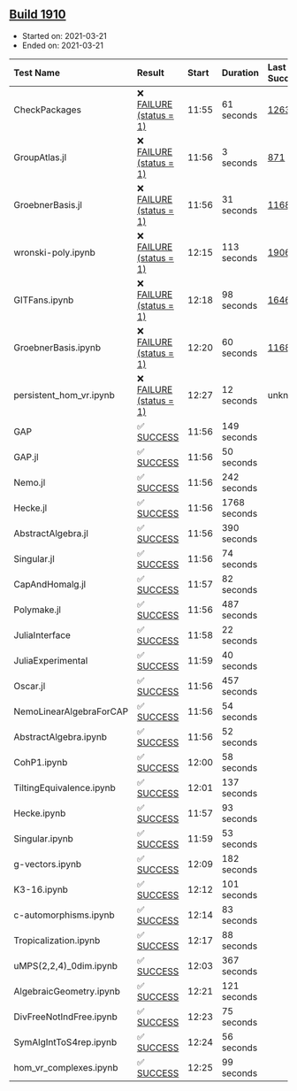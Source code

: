 ## [Build 1910](https://oscarci.mathematik.uni-kl.de/job/oscar-stable/1910/)

* Started on: 2021-03-21
* Ended on: 2021-03-21

| Test Name    | Result | Start | Duration | Last Success | First Failure |
|:-------------|:-------|:------|:---------|:-------------|:--------------|
| CheckPackages | ❌ [FAILURE (status = 1)](https://oscarci.mathematik.uni-kl.de/job/oscar-stable/1910/artifact/logs/build-1910/CheckPackages.log) | 11:55 | 61 seconds | [1263](https://oscarci.mathematik.uni-kl.de/job/oscar-stable/1263/) | [1264](https://oscarci.mathematik.uni-kl.de/job/oscar-stable/1264/) |
| GroupAtlas.jl | ❌ [FAILURE (status = 1)](https://oscarci.mathematik.uni-kl.de/job/oscar-stable/1910/artifact/logs/build-1910/GroupAtlas.jl.log) | 11:56 | 3 seconds | [871](https://oscarci.mathematik.uni-kl.de/job/oscar-stable/871/) | [872](https://oscarci.mathematik.uni-kl.de/job/oscar-stable/872/) |
| GroebnerBasis.jl | ❌ [FAILURE (status = 1)](https://oscarci.mathematik.uni-kl.de/job/oscar-stable/1910/artifact/logs/build-1910/GroebnerBasis.jl.log) | 11:56 | 31 seconds | [1168](https://oscarci.mathematik.uni-kl.de/job/oscar-stable/1168/) | [1169](https://oscarci.mathematik.uni-kl.de/job/oscar-stable/1169/) |
| wronski-poly.ipynb | ❌ [FAILURE (status = 1)](https://oscarci.mathematik.uni-kl.de/job/oscar-stable/1910/artifact/logs/build-1910/wronski-poly.ipynb.log) | 12:15 | 113 seconds | [1906](https://oscarci.mathematik.uni-kl.de/job/oscar-stable/1906/) | [1907](https://oscarci.mathematik.uni-kl.de/job/oscar-stable/1907/) |
| GITFans.ipynb | ❌ [FAILURE (status = 1)](https://oscarci.mathematik.uni-kl.de/job/oscar-stable/1910/artifact/logs/build-1910/GITFans.ipynb.log) | 12:18 | 98 seconds | [1646](https://oscarci.mathematik.uni-kl.de/job/oscar-stable/1646/) | [1647](https://oscarci.mathematik.uni-kl.de/job/oscar-stable/1647/) |
| GroebnerBasis.ipynb | ❌ [FAILURE (status = 1)](https://oscarci.mathematik.uni-kl.de/job/oscar-stable/1910/artifact/logs/build-1910/GroebnerBasis.ipynb.log) | 12:20 | 60 seconds | [1168](https://oscarci.mathematik.uni-kl.de/job/oscar-stable/1168/) | [1169](https://oscarci.mathematik.uni-kl.de/job/oscar-stable/1169/) |
| persistent_hom_vr.ipynb | ❌ [FAILURE (status = 1)](https://oscarci.mathematik.uni-kl.de/job/oscar-stable/1910/artifact/logs/build-1910/persistent_hom_vr.ipynb.log) | 12:27 | 12 seconds | unknown | unknown |
| GAP | ✅ [SUCCESS](https://oscarci.mathematik.uni-kl.de/job/oscar-stable/1910/artifact/logs/build-1910/GAP.log) | 11:56 | 149 seconds |  |  |
| GAP.jl | ✅ [SUCCESS](https://oscarci.mathematik.uni-kl.de/job/oscar-stable/1910/artifact/logs/build-1910/GAP.jl.log) | 11:56 | 50 seconds |  |  |
| Nemo.jl | ✅ [SUCCESS](https://oscarci.mathematik.uni-kl.de/job/oscar-stable/1910/artifact/logs/build-1910/Nemo.jl.log) | 11:56 | 242 seconds |  |  |
| Hecke.jl | ✅ [SUCCESS](https://oscarci.mathematik.uni-kl.de/job/oscar-stable/1910/artifact/logs/build-1910/Hecke.jl.log) | 11:56 | 1768 seconds |  |  |
| AbstractAlgebra.jl | ✅ [SUCCESS](https://oscarci.mathematik.uni-kl.de/job/oscar-stable/1910/artifact/logs/build-1910/AbstractAlgebra.jl.log) | 11:56 | 390 seconds |  |  |
| Singular.jl | ✅ [SUCCESS](https://oscarci.mathematik.uni-kl.de/job/oscar-stable/1910/artifact/logs/build-1910/Singular.jl.log) | 11:56 | 74 seconds |  |  |
| CapAndHomalg.jl | ✅ [SUCCESS](https://oscarci.mathematik.uni-kl.de/job/oscar-stable/1910/artifact/logs/build-1910/CapAndHomalg.jl.log) | 11:57 | 82 seconds |  |  |
| Polymake.jl | ✅ [SUCCESS](https://oscarci.mathematik.uni-kl.de/job/oscar-stable/1910/artifact/logs/build-1910/Polymake.jl.log) | 11:56 | 487 seconds |  |  |
| JuliaInterface | ✅ [SUCCESS](https://oscarci.mathematik.uni-kl.de/job/oscar-stable/1910/artifact/logs/build-1910/JuliaInterface.log) | 11:58 | 22 seconds |  |  |
| JuliaExperimental | ✅ [SUCCESS](https://oscarci.mathematik.uni-kl.de/job/oscar-stable/1910/artifact/logs/build-1910/JuliaExperimental.log) | 11:59 | 40 seconds |  |  |
| Oscar.jl | ✅ [SUCCESS](https://oscarci.mathematik.uni-kl.de/job/oscar-stable/1910/artifact/logs/build-1910/Oscar.jl.log) | 11:56 | 457 seconds |  |  |
| NemoLinearAlgebraForCAP | ✅ [SUCCESS](https://oscarci.mathematik.uni-kl.de/job/oscar-stable/1910/artifact/logs/build-1910/NemoLinearAlgebraForCAP.log) | 11:56 | 54 seconds |  |  |
| AbstractAlgebra.ipynb | ✅ [SUCCESS](https://oscarci.mathematik.uni-kl.de/job/oscar-stable/1910/artifact/logs/build-1910/AbstractAlgebra.ipynb.log) | 11:56 | 52 seconds |  |  |
| CohP1.ipynb | ✅ [SUCCESS](https://oscarci.mathematik.uni-kl.de/job/oscar-stable/1910/artifact/logs/build-1910/CohP1.ipynb.log) | 12:00 | 58 seconds |  |  |
| TiltingEquivalence.ipynb | ✅ [SUCCESS](https://oscarci.mathematik.uni-kl.de/job/oscar-stable/1910/artifact/logs/build-1910/TiltingEquivalence.ipynb.log) | 12:01 | 137 seconds |  |  |
| Hecke.ipynb | ✅ [SUCCESS](https://oscarci.mathematik.uni-kl.de/job/oscar-stable/1910/artifact/logs/build-1910/Hecke.ipynb.log) | 11:57 | 93 seconds |  |  |
| Singular.ipynb | ✅ [SUCCESS](https://oscarci.mathematik.uni-kl.de/job/oscar-stable/1910/artifact/logs/build-1910/Singular.ipynb.log) | 11:59 | 53 seconds |  |  |
| g-vectors.ipynb | ✅ [SUCCESS](https://oscarci.mathematik.uni-kl.de/job/oscar-stable/1910/artifact/logs/build-1910/g-vectors.ipynb.log) | 12:09 | 182 seconds |  |  |
| K3-16.ipynb | ✅ [SUCCESS](https://oscarci.mathematik.uni-kl.de/job/oscar-stable/1910/artifact/logs/build-1910/K3-16.ipynb.log) | 12:12 | 101 seconds |  |  |
| c-automorphisms.ipynb | ✅ [SUCCESS](https://oscarci.mathematik.uni-kl.de/job/oscar-stable/1910/artifact/logs/build-1910/c-automorphisms.ipynb.log) | 12:14 | 83 seconds |  |  |
| Tropicalization.ipynb | ✅ [SUCCESS](https://oscarci.mathematik.uni-kl.de/job/oscar-stable/1910/artifact/logs/build-1910/Tropicalization.ipynb.log) | 12:17 | 88 seconds |  |  |
| uMPS(2,2,4)_0dim.ipynb | ✅ [SUCCESS](https://oscarci.mathematik.uni-kl.de/job/oscar-stable/1910/artifact/logs/build-1910/uMPS-2-2-4-_0dim.ipynb.log) | 12:03 | 367 seconds |  |  |
| AlgebraicGeometry.ipynb | ✅ [SUCCESS](https://oscarci.mathematik.uni-kl.de/job/oscar-stable/1910/artifact/logs/build-1910/AlgebraicGeometry.ipynb.log) | 12:21 | 121 seconds |  |  |
| DivFreeNotIndFree.ipynb | ✅ [SUCCESS](https://oscarci.mathematik.uni-kl.de/job/oscar-stable/1910/artifact/logs/build-1910/DivFreeNotIndFree.ipynb.log) | 12:23 | 75 seconds |  |  |
| SymAlgIntToS4rep.ipynb | ✅ [SUCCESS](https://oscarci.mathematik.uni-kl.de/job/oscar-stable/1910/artifact/logs/build-1910/SymAlgIntToS4rep.ipynb.log) | 12:24 | 56 seconds |  |  |
| hom_vr_complexes.ipynb | ✅ [SUCCESS](https://oscarci.mathematik.uni-kl.de/job/oscar-stable/1910/artifact/logs/build-1910/hom_vr_complexes.ipynb.log) | 12:25 | 99 seconds |  |  |
